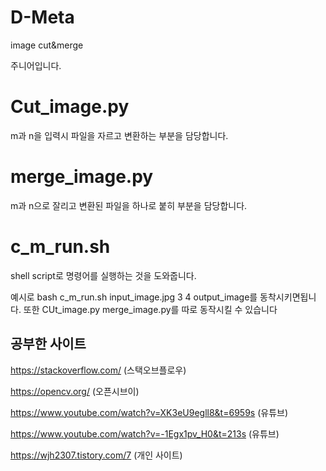 # D-Meta
image cut&amp;merge

주니어입니다. 

# Cut_image.py
m과 n을 입력시 파일을 자르고 변환하는 부분을 담당합니다.

# merge_image.py
m과 n으로 잘리고 변환된 파일을 하나로 붙히 부분을 담당합니다.

# c_m_run.sh
shell script로 명령어를 실행하는 것을 도와줍니다.

예시로 bash c_m_run.sh input_image.jpg 3 4 output_image를 동착시키면됩니다.
또한 CUt_image.py merge_image.py를 따로 동작시킬 수 있습니다


## 공부한 사이트
https://stackoverflow.com/ (스택오브플로우)

https://opencv.org/ (오픈시브이)

https://www.youtube.com/watch?v=XK3eU9egll8&t=6959s (유튜브)

https://www.youtube.com/watch?v=-1Egx1pv_H0&t=213s (유튜브)

https://wjh2307.tistory.com/7 (개인 사이트)
